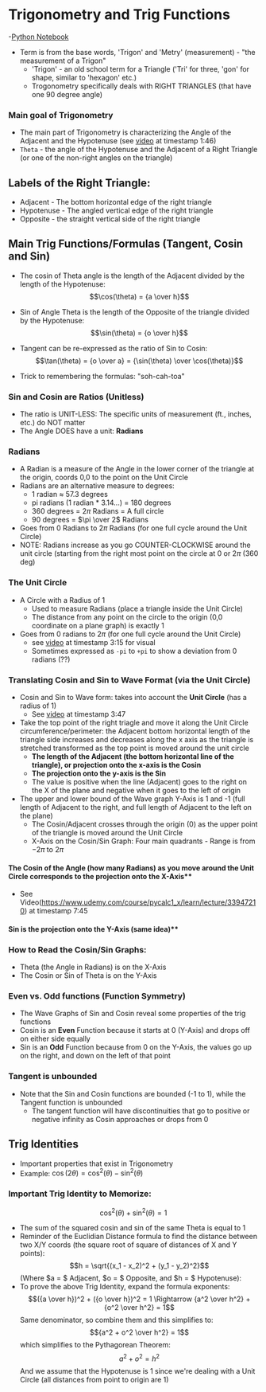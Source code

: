 # Trigonometry and Trig Functions

-[Python Notebook](./trigonometry.ipynb)

- Term is from the base words, 'Trigon' and 'Metry' (measurement) - "the measurement of a Trigon"
  - 'Trigon' - an old school term for a Triangle ('Tri' for three, 'gon' for shape, similar to 'hexagon' etc.)
  - Trogonometry specifically deals with RIGHT TRIANGLES (that have one 90 degree angle)

### Main goal of Trigonometry

- The main part of Trigonometry is characterizing the Angle of the Adjacent and the Hypotenuse (see [video](https://www.udemy.com/course/pycalc1_x/learn/lecture/33947210#notes) at timestamp 1:46)
- `Theta` - the angle of the Hypotenuse and the Adjacent of a Right Triangle (or one of the non-right angles on the triangle)

## Labels of the Right Triangle:

- Adjacent - The bottom horizontal edge of the right triangle
- Hypotenuse - The angled vertical edge of the right triangle
- Opposite - the straight vertical side of the right triangle

## Main Trig Functions/Formulas (Tangent, Cosin and Sin)

- The cosin of Theta angle is the length of the Adjacent divided by the length of the Hypotenuse:
  $$\cos(\theta) = {a \over h}$$

- Sin of Angle Theta is the length of the Opposite of the triangle divided by the Hypotenuse:
  $$\sin(\theta) = {o \over h}$$

- Tangent can be re-expressed as the ratio of Sin to Cosin:
  $$\tan(\theta) = {o \over a} = {\sin(\theta) \over \cos(\theta)}$$

- Trick to remembering the formulas: "soh-cah-toa"

### Sin and Cosin are Ratios (Unitless)

- The ratio is UNIT-LESS: The specific units of measurement (ft., inches, etc.) do NOT matter
- The Angle DOES have a unit: **Radians**

### Radians

- A Radian is a measure of the Angle in the lower corner of the triangle at the origin, coords 0,0 to the point on the Unit Circle
- Radians are an alternative measure to degrees:
  - 1 radian ≈ 57.3 degrees
  - pi radians (1 radian * 3.14...) = 180 degrees
  - 360 degrees = $2\pi$ Radians = A full circle
  - 90 degrees = $\pi \over 2$ Radians
- Goes from $0$ Radians to $2\pi$ Radians (for one full cycle around the Unit Circle)
- NOTE: Radians increase as you go COUNTER-CLOCKWISE around the unit circle (starting from the right most point on the circle at $0$ or $2\pi$ (360 deg)

### The Unit Circle

- A Circle with a Radius of 1
  - Used to measure Radians (place a triangle inside the Unit Circle)
  - The distance from any point on the circle to the origin (0,0 coordinate on a plane graph) is exactly 1
- Goes from 0 radians to $2\pi$ (for one full cycle around the Unit Circle)
  - see [video](https://www.udemy.com/course/pycalc1_x/learn/lecture/33947210#notes) at timestamp 3:15 for visual
  - Sometimes expressed as `-pi` to `+pi` to show a deviation from 0 radians (??)

### Translating Cosin and Sin to Wave Format (via the Unit Circle)

- Cosin and Sin to Wave form: takes into account the **Unit Circle** (has a radius of 1)
  - See [video](https://www.udemy.com/course/pycalc1_x/learn/lecture/33947210#notes) at timestamp 3:47
- Take the top point of the right triagle and move it along the Unit Circle circumference/perimeter: the Adjacent bottom horizontal length of the triangle side increases and decreases along the x axis as the triangle is stretched transformed as the top point is moved around the unit circle
  - **The length of the Adjacent (the bottom horizontal line of the triangle), or projection onto the x-axis is the Cosin**
  - **The projection onto the y-axis is the Sin**
  - The value is positive when the line (Adjacent) goes to the right on the X of the plane and negative when it goes to the left of origin
- The upper and lower bound of the Wave graph Y-Axis is 1 and -1 (full length of Adjacent to the right, and full length of Adjacent to the left on the plane)
  - The Cosin/Adjacent crosses through the origin (0) as the upper point of the triangle is moved around the Unit Circle
  - X-Axis on the Cosin/Sin Graph: Four main quadrants - Range is from $-2\pi$ to $2\pi$

#### The Cosin of the Angle (how many Radians) as you move around the Unit Circle corresponds to the projection onto the X-Axis\*\*

- See Video(https://www.udemy.com/course/pycalc1_x/learn/lecture/33947210) at timestamp 7:45

#### Sin is the projection onto the Y-Axis (same idea)\*\*

### How to Read the Cosin/Sin Graphs:

- Theta (the Angle in Radians) is on the X-Axis
- The Cosin or Sin of Theta is on the Y-Axis

### Even vs. Odd functions (Function Symmetry)

- The Wave Graphs of Sin and Cosin reveal some properties of the trig functions
- Cosin is an **Even** Function because it starts at 0 (Y-Axis) and drops off on either side equally
- Sin is an **Odd** Function because from 0 on the Y-Axis, the values go up on the right, and down on the left of that point

### Tangent is unbounded

- Note that the Sin and Cosin functions are bounded (-1 to 1), while the Tangent function is unbounded
  - The tangent function will have discontinuities that go to positive or negative infinity as Cosin approaches or drops from 0

## Trig Identities

- Important properties that exist in Trigonometry
- Example: $\cos(2\theta) = \cos^2(\theta) - \sin^2(\theta)$

### Important Trig Identity to Memorize:

$$\cos^2(\theta) + \sin^2(\theta) = 1$$

- The sum of the squared cosin and sin of the same Theta is equal to 1
- Reminder of the Euclidian Distance formula to find the distance between two X/Y coords (the square root of square of distances of X and Y points):
  $$h = \sqrt{(x_1 - x_2)^2 + (y_1 - y_2)^2}$$
  (Where $a = $ Adjacent, $o = $ Opposite, and $h = $ Hypotenuse):
- To prove the above Trig Identity, expand the formula exponents:
  $$({a \over h})^2 + ({o \over h})^2 = 1 \Rightarrow {a^2 \over h^2} + {o^2 \over h^2} = 1$$
  Same denominator, so combine them and this simplifies to:
  $${a^2 + o^2 \over h^2} = 1$$
  which simplifies to the Pythagorean Theorem:
  $$a^2 + o^2 = h^2$$
  And we assume that the Hypotenuse is 1 since we're dealing with a Unit Circle (all distances from point to origin are 1)
